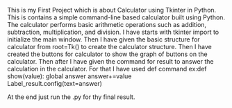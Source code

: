 This is my First Project which is about Calculator using Tkinter in Python.
This is contains a simple command-line based calculator built using Python. 
The calculator performs basic arithmetic operations such as addition, subtraction, multiplication, and division.
I have starts with tkinter import to initialize the main window.
Then I have given the basic structure for calculator from root=Tk() to create the calculator structure.
Then I have created the buttons for calculator to show the graph of buttons on the calculator.
Then after I have given the command for result to answer the calculation in the calculator. For that I have used def command 
ex:def show(value):
    global answer
    answer+=value
    Label_result.config(text=answer)

At the end just run the .py for thy final result. 
